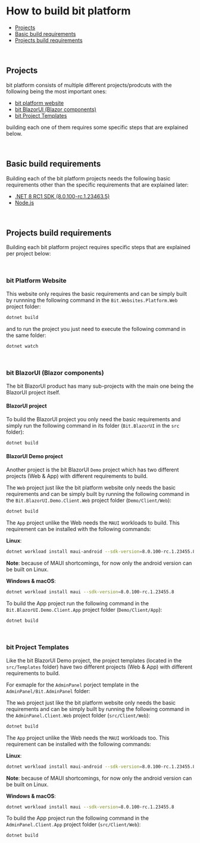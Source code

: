 # How to build bit platform

- [Projects](#projects)
- [Basic build requirements](#basic-build-requirements)
- [Projects build requirements](#projects-build-requirements)

<br/>

## Projects

bit platform consists of multiple different projects/prodcuts with the following being the most important ones:

- [bit platform website](../src/Websites/Platform/)
- [bit BlazorUI (Blazor components)](../src/BlazorUI/)
- [bit Project Templates](../src/Templates/)

building each one of them requires some specific steps that are explained below.

<br/>

## Basic build requirements

Building each of the bit platform projects needs the following basic requirements other than the specific requirements that are explained later:

- [.NET 8 RC1 SDK (8.0.100-rc.1.23463.5)](https://dotnet.microsoft.com/en-us/download/dotnet/8.0)
- [Node.js](https://nodejs.org)

<br/>

## Projects build requirements

Building each bit platform project requires specific steps that are explained per project below:

<br/>

### bit Platform Website
This website only requires the basic requirements and can be simply built by runnning the following command in the `Bit.Websites.Platform.Web` project folder:

```bash
dotnet build
```
and to run the project you just need to execute the following command in the same folder:

```bash
dotnet watch
```

<br/>

### bit BlazorUI (Blazor components)
The bit BlazorUI product has many sub-projects with the main one being the BlazorUI project itself.

#### BlazorUI project

To build the BlazorUI project you only need the basic requirements and simply run the following command in its folder (`Bit.BlazorUI` in the `src` folder):

```bash
dotnet build
```

#### BlazorUI Demo project

Another project is the bit BlazorUI `Demo` project which has two different projects (Web & App) with different requirements to build.

The `Web` project just like the bit platform website only needs the basic requirements and can be simply built by running the following command in the `Bit.BlazorUI.Demo.Client.Web` project folder (`Demo/Client/Web`):

```bash
dotnet build
```

The `App` project unlike the Web needs the `MAUI` workloads to build. This requirement can be installed with the following commands:

**Linux**:
```bash
dotnet workload install maui-android --sdk-version=8.0.100-rc.1.23455.8
```
**Note**: because of MAUI shortcomings, for now only the android version can be built on Linux.

**Windows & macOS**:
```bash
dotnet workload install maui --sdk-version=8.0.100-rc.1.23455.8
```

To build the App project run the following command in the `Bit.BlazorUI.Demo.Client.App` project folder (`Demo/Client/App`):

```bash
dotnet build
```

<br/>

### bit Project Templates
Like the bit BlazorUI Demo project, the project templates (located in the `src/Templates` folder) have two different projects (Web & App) with different requirements to build.

For exmaple for the `AdminPanel` porject template in the `AdminPanel/Bit.AdminPanel` folder:

The `Web` project just like the bit platform website only needs the basic requirements and can be simply built by running the following command in the `AdminPanel.Client.Web` project folder (`src/Client/Web`):

```bash
dotnet build
```

The `App` project unlike the Web needs the `MAUI` workloads too. This requirement can be installed with the following commands:

**Linux**:
```bash
dotnet workload install maui-android --sdk-version=8.0.100-rc.1.23455.8
```
**Note**: because of MAUI shortcomings, for now only the android version can be built on Linux.

**Windows & macOS**:
```bash
dotnet workload install maui --sdk-version=8.0.100-rc.1.23455.8
```

To build the App project run the following command in the `AdminPanel.Client.App` project folder (`src/Client/Web`):

```bash
dotnet build
```